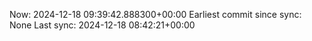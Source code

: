 Now: 2024-12-18 09:39:42.888300+00:00 Earliest commit since sync: None Last sync: 2024-12-18 08:42:21+00:00
